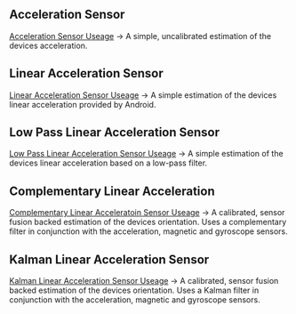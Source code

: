 ## Acceleration Sensor

[Acceleration Sensor Useage](/documentation/ACCELERATION_SENSOR.md) -> A simple, uncalibrated estimation of the devices acceleration.

## Linear Acceleration Sensor

[Linear Acceleration Sensor Useage](/documentation/LINEAR_ACCELERATION_SENSOR.md) -> A simple estimation of the devices linear acceleration provided by Android.

## Low Pass Linear Acceleration Sensor

[Low Pass Linear Acceleration Sensor Useage](/documentation/LOW_PASS_LINEAR_ACCELERATION_SENSOR.md) -> A simple estimation of the devices linear acceleration based on a low-pass filter.

## Complementary Linear Acceleration

[Complementary Linear Acceleratoin Sensor Useage](/documentation/COMPLEMENTARY_LINEAR_ACCELERATION_SENSOR.md) -> A calibrated, sensor fusion backed estimation of the devices orientation. Uses a complementary filter in conjunction with the acceleration, magnetic and gyroscope sensors.

## Kalman Linear Acceleration Sensor

[Kalman Linear Acceleration Sensor Useage](/documentation/KALMAN_LINEAR_ACCELERATION_SENSOR.md) -> A calibrated, sensor fusion backed estimation of the devices orientation. Uses a Kalman filter in conjunction with the acceleration, magnetic and gyroscope sensors.
